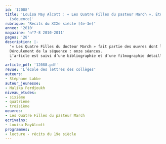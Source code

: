 ```yaml
---
id: '12088'
title: 'Louisa May Alcott : « Les Quatre Filles du pasteur March ». Étude intégrale
  (séquence)'
rubrique: 'Récits du XIXe siècle [4e-3e]'
annee: '2010'
magazine: 'n°7-8 2010-2011'
pages: '28'
description: |-
  '« Les Quatre Filles du docteur March » fait partie des œuvres dont les Instructions officielles préconisent la lecture à l’école élémentaire (cycle 3). Ce roman, rebaptisé « Les Quatre Filles du pasteur March » par Malika Ferdjoukh, traductrice de l’édition parue dans la collection « Classiques abrégés » (L’École des loisirs, 2010) fait désormais partie du patrimoine littéraire mondial et peut, à ce titre, intéresser aussi les collégiens. Il propose, en effet, un récit complexe qui peut très bien servir, en fin de sixième, à approfondir l’art de conter qui aura été abordé, en cours d’année. Mais il peut également intéresser des classes de quatrième dans la mesure où il ne prend pleinement son sens que dans le contexte des luttes idéologiques du XIXe siècle : féminisme, antiesclavagisme, importance du protestantisme... De la même manière, il peut aussi faire partie de ces « romans d’enfance ou d’adolescence » que les nouvelles Instructions officielles invitent à explorer en troisième.
  Déroulement de la séquence : onze séances.
  L’article est suivi d’une bibliographie et d’une filmographie détaillées sur le mythe des quatre filles March.
  '
article_pdf: '12088.pdf'
revue: 'L’école des lettres des collèges'
auteurs:
- Stéphane Labbe
auteur_jeunesse:
- Malika Ferdjoukh
niveau_etudes:
- sixième
- quatrième
- troisième
oeuvres:
- Les Quatre Filles du pasteur March
ecrivains:
- Louisa MayAlcott
programmes:
- lecture - récits du 19e siècle
---
```

